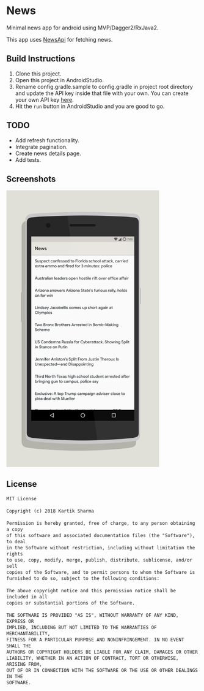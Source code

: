 # News

Minimal news app for android using MVP/Dagger2/RxJava2.

This app uses [NewsApi](https://newsapi.org/) for fetching news.

## Build Instructions

1. Clone this project.
2. Open this project in AndroidStudio.
2. Rename config.gradle.sample to config.gradle in project root directory and update the API key inside that file with your own. You can create your own API key [here](https://newsapi.org/).
3. Hit the `run` button in AndroidStudio and you are good to go.

## TODO

* Add refresh functionality.
* Integrate pagination.
* Create news details page.
* Add tests.

## Screenshots

<img src="https://raw.githubusercontent.com/crazyhitty/News/master/screenshots/1.png" alt="alt text" width="400">

## License

```
MIT License

Copyright (c) 2018 Kartik Sharma

Permission is hereby granted, free of charge, to any person obtaining a copy
of this software and associated documentation files (the "Software"), to deal
in the Software without restriction, including without limitation the rights
to use, copy, modify, merge, publish, distribute, sublicense, and/or sell
copies of the Software, and to permit persons to whom the Software is
furnished to do so, subject to the following conditions:

The above copyright notice and this permission notice shall be included in all
copies or substantial portions of the Software.

THE SOFTWARE IS PROVIDED "AS IS", WITHOUT WARRANTY OF ANY KIND, EXPRESS OR
IMPLIED, INCLUDING BUT NOT LIMITED TO THE WARRANTIES OF MERCHANTABILITY,
FITNESS FOR A PARTICULAR PURPOSE AND NONINFRINGEMENT. IN NO EVENT SHALL THE
AUTHORS OR COPYRIGHT HOLDERS BE LIABLE FOR ANY CLAIM, DAMAGES OR OTHER
LIABILITY, WHETHER IN AN ACTION OF CONTRACT, TORT OR OTHERWISE, ARISING FROM,
OUT OF OR IN CONNECTION WITH THE SOFTWARE OR THE USE OR OTHER DEALINGS IN THE
SOFTWARE.

```
